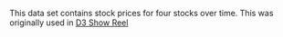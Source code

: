 This data set contains stock prices for four stocks over time. This was originally used in [D3 Show Reel](http://bl.ocks.org/mbostock/1256572)
